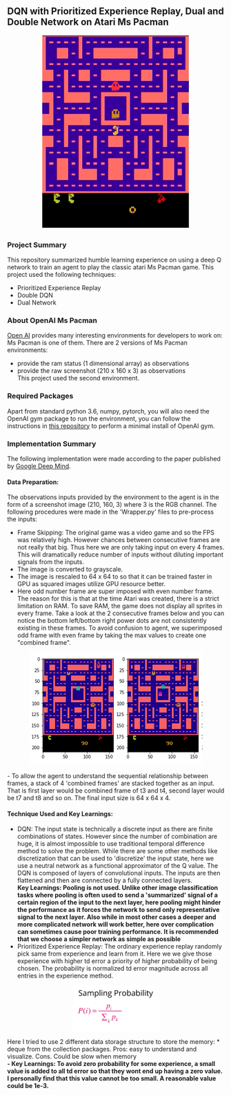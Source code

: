 
## DQN with Prioritized Experience Replay, Dual and Double Network on Atari Ms Pacman

<p align="center"><a href="https://gym.openai.com/envs/MsPacman-v0/">
 <img width="342" height="450" src="https://github.com/chihoxtra/dqn_ms_pacman/blob/master/mspacman.png"></a>
</p>

### Project Summary

This repository summarized humble learning experience on using a deep Q network to train an agent to play the classic atari Ms Pacman game. This project used the following techniques:
* Prioritized Experience Replay
* Double DQN
* Dual Network

### About OpenAI Ms Pacman

[Open AI](https://gym.openai.com/envs/#classic_control) provides many interesting environments for
developers to work on: Ms Pacman is one of them. There are 2 versions of Ms Pacman environments:
* provide the ram status (1 dimensional array) as observations
* provide the raw screenshot (210 x 160 x 3) as observations <br>
This project used the second environment.

### Required Packages

Apart from standard python 3.6, numpy, pytorch, you will also need the OpenAI gym package to run the environment, you can follow the instructions in [this repository](https://github.com/openai/gym) to perform a minimal install of OpenAI gym.

### Implementation Summary
The following implementation were made according to the paper published by [Google Deep Mind](https://storage.googleapis.com/deepmind-media/dqn/DQNNaturePaper.pdf).

#### Data Preparation:
The observations inputs provided by the environment to the agent is in the form of
a screenshot image (210, 160, 3) where 3 is the RGB channel. The following procedures were made
in the 'Wrapper.py' files to pre-process the inputs:
- Frame Skipping: The original game was a video game and so the FPS was relatively high. However chances between consecutive frames are not really that big. Thus here we are only taking input on every 4 frames. This will dramatically reduce number of inputs without diluting important signals from the inputs.
- The image is converted to grayscale.
- The image is rescaled to 64 x 64 to so that it can be trained faster in GPU as squared images utilize GPU resource better.
- Here odd number frame are super imposed with even number frame. The reason for this is that
at the time Atari was created, there is a strict limitation on RAM. To save RAM, the game
does not display all sprites in every frame. Take a look at the 2 consecutive frames below and you
can notice the bottom left/bottom right power dots are not consistently existing in these frames. To
avoid confusion to agent, we superimposed odd frame with even frame by taking the max values to create one "combined frame".
<div align="center"><img width="402" height="258" src="https://github.com/chihoxtra/dqn_ms_pacman/blob/master/oddevenframes.png">
</div><br>
- To allow the agent to understand the sequential relationship between frames, a stack of 4
'combined frames' are stacked together as an input. That is first layer would be combined frame
of t3 and t4, second layer would be t7 and t8 and so on. The final input size is 64 x 64 x 4.

#### Technique Used and Key Learnings:
- DQN: The input state is technically a discrete input as there are finite combinations of states.
However since the number of combination are huge, it is almost impossible to use traditional
temporal difference method to solve the problem. While there are some other methods like discretization
that can be used to 'discretize' the input state, here we use a neutral network as a functional approximator of the Q value. The DQN is composed of layers of convolutional inputs. The inputs are then flattened and then are connected by a fully connected layers. <br>
<B>Key Learnings: Pooling is not used. Unlike other image classification tasks where pooling is often used to send a 'summarized' signal of a certain region of the input to the next layer, here pooling might hinder the performance as it forces the network to send only representative signal to the next layer. Also while in most other cases a deeper and more complicated network will work better, here over complication can sometimes cause poor training performance. It is recommended that we choose a simpler network as simple as possible</B>
- Prioritized Experience Replay: The ordinary experience replay randomly pick same from experience and learn from it. Here we we give those experience with higher td error a priority of higher probability of being chosen. The probability is normalized td error magnitude across all entries in the experience method.
<p align="center">
 <img width="201" height="105" src="https://github.com/chihoxtra/dqn_ms_pacman/blob/master/per.png">
</p>
Here I tried to use 2 different data storage structure to store the memory:
* deque from the collection packages. Pros: easy to understand and visualize. Cons. Could be slow when memory<br>
<B>- Key Learnings: To avoid zero probability for some experience, a small value is added to all td error so that they wont end up having a zero value. I personally find that this value cannot be too small. A reasonable value could be 1e-3. </B>
